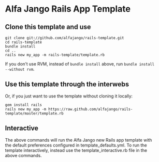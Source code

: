 # Alfa Jango Rails App Template

## Clone this template and use

```
git clone git://github.com/alfajango/rails-template.git
cd rails-template
bundle install
cd ..
rails new my_app -m rails-template/template.rb
```

If you don't use RVM, instead of `bundle install` above, run
`bundle install --without rvm`.

## Use this template through the interwebs

Or, if you just want to use the template without cloning it locally:

```
gem install rails
rails new my_app -m https://raw.github.com/alfajango/rails-template/master/template.rb
```

## Interactive

The above commands will run the Alfa Jango new Rails app template with
the default preferences configured in template_defaults.yml. To run the
template interactively, instead use the template_interactive.rb file in
the above commands.
